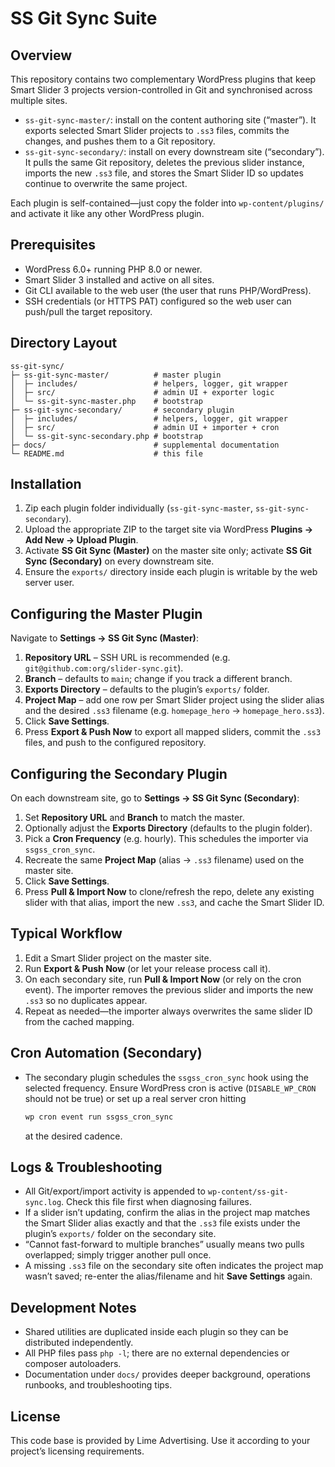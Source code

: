 # SS Git Sync Suite

## Overview
This repository contains two complementary WordPress plugins that keep Smart Slider 3 projects version-controlled in Git and synchronised across multiple sites.

- `ss-git-sync-master/`: install on the content authoring site (“master”). It exports selected Smart Slider projects to `.ss3` files, commits the changes, and pushes them to a Git repository.
- `ss-git-sync-secondary/`: install on every downstream site (“secondary”). It pulls the same Git repository, deletes the previous slider instance, imports the new `.ss3` file, and stores the Smart Slider ID so updates continue to overwrite the same project.

Each plugin is self-contained—just copy the folder into `wp-content/plugins/` and activate it like any other WordPress plugin.

## Prerequisites
- WordPress 6.0+ running PHP 8.0 or newer.
- Smart Slider 3 installed and active on all sites.
- Git CLI available to the web user (the user that runs PHP/WordPress).
- SSH credentials (or HTTPS PAT) configured so the web user can push/pull the target repository.

## Directory Layout
```
ss-git-sync/
├─ ss-git-sync-master/          # master plugin
│  ├─ includes/                 # helpers, logger, git wrapper
│  ├─ src/                      # admin UI + exporter logic
│  └─ ss-git-sync-master.php    # bootstrap
├─ ss-git-sync-secondary/       # secondary plugin
│  ├─ includes/                 # helpers, logger, git wrapper
│  ├─ src/                      # admin UI + importer + cron
│  └─ ss-git-sync-secondary.php # bootstrap
├─ docs/                        # supplemental documentation
└─ README.md                    # this file
```

## Installation
1. Zip each plugin folder individually (`ss-git-sync-master`, `ss-git-sync-secondary`).
2. Upload the appropriate ZIP to the target site via WordPress **Plugins → Add New → Upload Plugin**.
3. Activate **SS Git Sync (Master)** on the master site only; activate **SS Git Sync (Secondary)** on every downstream site.
4. Ensure the `exports/` directory inside each plugin is writable by the web server user.

## Configuring the Master Plugin
Navigate to **Settings → SS Git Sync (Master)**:

1. **Repository URL** – SSH URL is recommended (e.g. `git@github.com:org/slider-sync.git`).
2. **Branch** – defaults to `main`; change if you track a different branch.
3. **Exports Directory** – defaults to the plugin’s `exports/` folder.
4. **Project Map** – add one row per Smart Slider project using the slider alias and the desired `.ss3` filename (e.g. `homepage_hero` → `homepage_hero.ss3`).
5. Click **Save Settings**.
6. Press **Export & Push Now** to export all mapped sliders, commit the `.ss3` files, and push to the configured repository.

## Configuring the Secondary Plugin
On each downstream site, go to **Settings → SS Git Sync (Secondary)**:

1. Set **Repository URL** and **Branch** to match the master.
2. Optionally adjust the **Exports Directory** (defaults to the plugin folder).
3. Pick a **Cron Frequency** (e.g. hourly). This schedules the importer via `ssgss_cron_sync`.
4. Recreate the same **Project Map** (alias → `.ss3` filename) used on the master site.
5. Click **Save Settings**.
6. Press **Pull & Import Now** to clone/refresh the repo, delete any existing slider with that alias, import the new `.ss3`, and cache the Smart Slider ID.

## Typical Workflow
1. Edit a Smart Slider project on the master site.
2. Run **Export & Push Now** (or let your release process call it).
3. On each secondary site, run **Pull & Import Now** (or rely on the cron event). The importer removes the previous slider and imports the new `.ss3` so no duplicates appear.
4. Repeat as needed—the importer always overwrites the same slider ID from the cached mapping.

## Cron Automation (Secondary)
- The secondary plugin schedules the `ssgss_cron_sync` hook using the selected frequency. Ensure WordPress cron is active (`DISABLE_WP_CRON` should not be true) or set up a real server cron hitting
  ```bash
  wp cron event run ssgss_cron_sync
  ```
  at the desired cadence.

## Logs & Troubleshooting
- All Git/export/import activity is appended to `wp-content/ss-git-sync.log`. Check this file first when diagnosing failures.
- If a slider isn’t updating, confirm the alias in the project map matches the Smart Slider alias exactly and that the `.ss3` file exists under the plugin’s `exports/` folder on the secondary site.
- “Cannot fast-forward to multiple branches” usually means two pulls overlapped; simply trigger another pull once.
- A missing `.ss3` file on the secondary site often indicates the project map wasn’t saved; re-enter the alias/filename and hit **Save Settings** again.

## Development Notes
- Shared utilities are duplicated inside each plugin so they can be distributed independently.
- All PHP files pass `php -l`; there are no external dependencies or composer autoloaders.
- Documentation under `docs/` provides deeper background, operations runbooks, and troubleshooting tips.

## License
This code base is provided by Lime Advertising. Use it according to your project’s licensing requirements.

